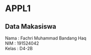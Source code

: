 # APPL1
## Data Makasiswa 
Nama  : Fachri Muhammad Bandang Haq <br />
NIM   : 191524042 <br />
Kelas : D4-2B
